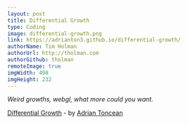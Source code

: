 ```yaml
---
layout: post
title: Differential Growth
type: Coding
image: differential-growth.png
link: https://adrianton3.github.io/differential-growth/
authorName: Tim Holman
authorUrl: http://tholman.com
authorGithub: tholman
remoteImage: true
imgWidth: 498
imgHeight: 232
---
```


_Weird growths, webgl, what more could you want._

[Differential Growth](https://adrianton3.github.io/differential-growth/) - by [Adrian Toncean](http://adrianton3.github.io/)
